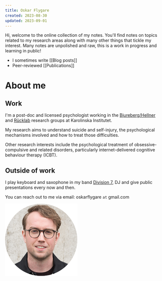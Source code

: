 ```yaml
---
title: Oskar Flygare
created: 2023-08-30
updated: 2023-09-01
---
```


Hi, welcome to the online collection of my notes. You'll find notes on topics related to my research areas along with many other things that tickle my interest. Many notes are unpolished and raw, this is a work in progress and learning in public!

- I sometimes write [[Blog posts]]
- Peer-reviewed [[Publications]]
# About me
## Work

I'm a post-doc and licensed psychologist working in the [Bjureberg/Hellner](https://ki.se/cns/johan-bjureberg-och-clara-hellners-forskargrupp?ref=oskarflygare.com) and [Rücklab](https://rucklab.com/?ref=oskarflygare.com) research groups at Karolinska Institutet.

My research aims to understand suicide and self-injury, the psychological mechanisms involved and how to treat those difficulties.

Other research interests include the psychological treatment of obsessive-compulsive and related disorders, particularly internet-delivered cognitive behaviour therapy (ICBT).

## Outside of work

I play keyboard and saxophone in my band [Division 7](https://open.spotify.com/artist/3z6F8NIRs126ddMywopmfP?si=JqEHsYkXShGriY1kaCsEaw&ref=oskarflygare.com), DJ and give public presentations every now and then.

You can reach out to me via email: oskarflygare `at` gmail.com 

![](files/round-portrait.png)
